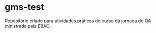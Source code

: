 # gms-test
Repositório criado para atividades práticas do curso da jornada de QA ministrada pela EBAC.
